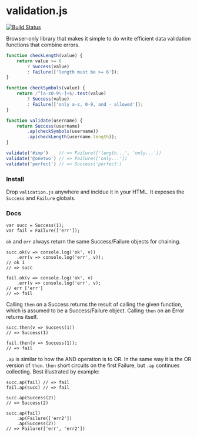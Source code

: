 # validation.js

[![Build Status](https://travis-ci.org/eugene-eeo/validation.js.svg?branch=master)](https://travis-ci.org/eugene-eeo/validation.js)

Browser-only library that makes it simple to do write efficient
data validation functions that combine errors.

```js
function checkLength(value) {
    return value >= 6
        ? Success(value)
        : Failure(['length must be >= 6']);
}

function checkSymbols(value) {
    return /^[a-z0-9\-]+$/.test(value)
        ? Success(value)
        : Failure(['only a-z, 0-9, and - allowed']);
}

function validate(username) {
    return Success(username)
        .ap(checkSymbols(username))
        .ap(checkLength(username.length));
}

validate('#imp')    // => Failure(['length...', 'only...'])
validate('@onetwo') // => Failure(['only...'])
validate('perfect') // => Success('perfect')
```

### Install

Drop `validation.js` anywhere and incldue it in your HTML. It
exposes the `Success` and `Failure` globals.

### Docs

```
var succ = Success(1);
var fail = Failure(['err']);
```

`ok` and `err` always return the same Success/Failure objects
for chaining.

```
succ.ok(v => console.log('ok', v))
    .err(v => console.log('err', v));
// ok 1
// => succ

fail.ok(v => console.log('ok', v)
    .err(v => console.log('err', v);
// err ['err']
// => fail
```

Calling `then` on a Success returns the result of calling the given
function, which is assumed to be a Success/Failure object. Calling
`then` on an Error returns itself.

```
succ.then(v => Success(1))
// => Success(1)

fail.then(v => Success(1));
// => fail
```

`.ap` is similar to how the AND operation is to OR. In the same way
it is the OR version of `then`. `then` short circuits on the first
Failure, but `.ap` continues collecting. Best illustrated by example:

```
succ.ap(fail) // => fail
fail.ap(succ) // => fail

succ.ap(Success(2))
// => Success(2)

succ.ap(fail)
    .ap(Failure(['err2'])
    .ap(Success(2))
// => Failure(['err', 'err2'])
```

